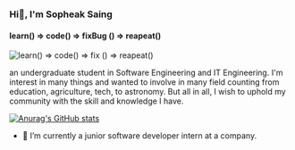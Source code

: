 ### Hi👋, I'm Sopheak Saing
#### learn()  => code() => fixBug () => reapeat()
![learn()  => code() => fix () => reapeat()](https://res.cloudinary.com/dbuzmmqyh/image/upload/v1685897118/pheakTrashBin_dxheqa.jpg)

an undergraduate student in Software Engineering and IT Engineering.
I'm interest in many things and wanted to involve in many field counting from education, agriculture, tech, to astronomy.
But all in all, I wish to uphold my community with the skill and knowledge I have.


[![Anurag's GitHub stats](https://github-readme-stats.vercel.app/api?username=sopheaksaing)](https://github.com/anuraghazra/github-readme-stats)

- 🔭 I’m currently a junior software developer intern at a company. 




